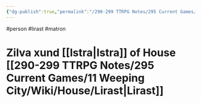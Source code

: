```yaml
---
{"dg-publish":true,"permalink":"/290-299 TTRPG Notes/295 Current Games/11 Weeping City/Wiki/Person/Zilva/"}
---
```



#person #lirast #matron 

# Zilva xund [[Istra\|Istra]] of House [[290-299 TTRPG Notes/295 Current Games/11 Weeping City/Wiki/House/Lirast\|Lirast]]